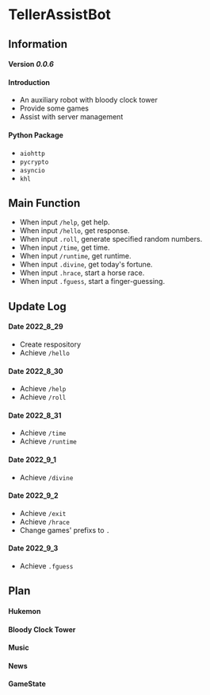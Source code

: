 # TellerAssistBot
## Information
#### Version *0.0.6*

#### Introduction
+ An auxiliary robot with bloody clock tower
+ Provide some games
+ Assist with server management

#### Python Package
+ `aiohttp`
+ `pycrypto`
+ `asyncio`
+ `khl`

## Main Function
+ When input `/help`, get help.
+ When input `/hello`, get response.
+ When input `.roll`, generate specified random numbers.
+ When input `/time`, get time.
+ When input `/runtime`, get runtime.
+ When input `.divine`, get today's fortune.
+ When input `.hrace`, start a horse race.
+ When input `.fguess`, start a finger-guessing.

## Update Log
#### Date 2022_8_29
+ Create respository
+ Achieve `/hello`

#### Date 2022_8_30
+ Achieve `/help`
+ Achieve `/roll` 

#### Date 2022_8_31
+ Achieve `/time`
+ Achieve `/runtime`

#### Date 2022_9_1
+ Achieve `/divine`

#### Date 2022_9_2
+ Achieve `/exit`
+ Achieve `/hrace`
+ Change games' prefixs to `.`

#### Date 2022_9_3
+ Achieve `.fguess`
## Plan
#### Hukemon

#### Bloody Clock Tower

#### Music

#### News


#### GameState